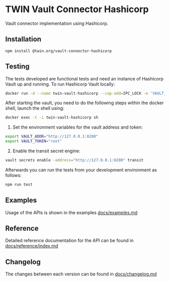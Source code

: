 # TWIN Vault Connector Hashicorp

Vault connector implementation using Hashicorp.

## Installation

```shell
npm install @twin.org/vault-connector-hashicorp
```

## Testing

The tests developed are functional tests and need an instance of Hashicorp Vault up and running. To run Hashicorp Vault locally:

```sh
docker run -d --name twin-vault-hashicorp --cap-add=IPC_LOCK -e 'VAULT_DEV_ROOT_TOKEN_ID=root' -p 8200:8200 hashicorp/vault:1.18.0
```

After starting the vault, you need to do the following steps within the docker shell, launch the shell using:

```sh
docker exec -t -i twin-vault-hashicorp sh
```

1. Set the environment variables for the vault address and token:

```sh
export VAULT_ADDR="http://127.0.0.1:8200"
export VAULT_TOKEN="root"
```

2. Enable the transit secret engine:

```sh
vault secrets enable -address="http://127.0.0.1:8200" transit
```

Afterwards you can run the tests from your development environment as follows:

```sh
npm run test
```

## Examples

Usage of the APIs is shown in the examples [docs/examples.md](docs/examples.md)

## Reference

Detailed reference documentation for the API can be found in [docs/reference/index.md](docs/reference/index.md)

## Changelog

The changes between each version can be found in [docs/changelog.md](docs/changelog.md)
